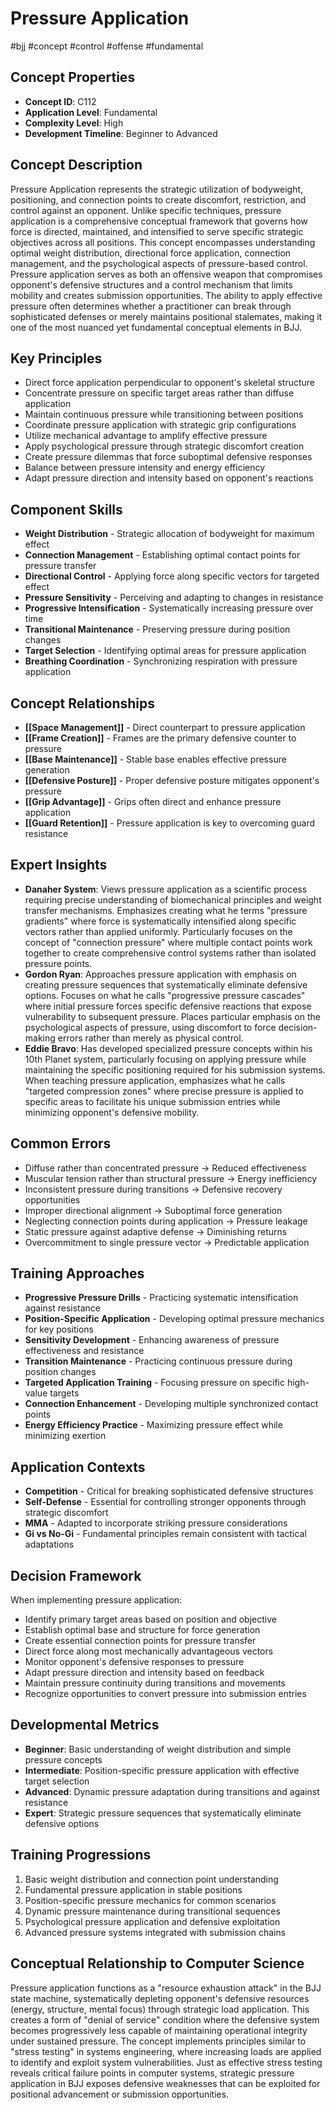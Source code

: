 # Pressure Application
#bjj #concept #control #offense #fundamental

## Concept Properties
- **Concept ID**: C112
- **Application Level**: Fundamental
- **Complexity Level**: High
- **Development Timeline**: Beginner to Advanced

## Concept Description
Pressure Application represents the strategic utilization of bodyweight, positioning, and connection points to create discomfort, restriction, and control against an opponent. Unlike specific techniques, pressure application is a comprehensive conceptual framework that governs how force is directed, maintained, and intensified to serve specific strategic objectives across all positions. This concept encompasses understanding optimal weight distribution, directional force application, connection management, and the psychological aspects of pressure-based control. Pressure application serves as both an offensive weapon that compromises opponent's defensive structures and a control mechanism that limits mobility and creates submission opportunities. The ability to apply effective pressure often determines whether a practitioner can break through sophisticated defenses or merely maintains positional stalemates, making it one of the most nuanced yet fundamental conceptual elements in BJJ.

## Key Principles
- Direct force application perpendicular to opponent's skeletal structure
- Concentrate pressure on specific target areas rather than diffuse application
- Maintain continuous pressure while transitioning between positions
- Coordinate pressure application with strategic grip configurations
- Utilize mechanical advantage to amplify effective pressure
- Apply psychological pressure through strategic discomfort creation
- Create pressure dilemmas that force suboptimal defensive responses
- Balance between pressure intensity and energy efficiency
- Adapt pressure direction and intensity based on opponent's reactions

## Component Skills
- **Weight Distribution** - Strategic allocation of bodyweight for maximum effect
- **Connection Management** - Establishing optimal contact points for pressure transfer
- **Directional Control** - Applying force along specific vectors for targeted effect
- **Pressure Sensitivity** - Perceiving and adapting to changes in resistance
- **Progressive Intensification** - Systematically increasing pressure over time
- **Transitional Maintenance** - Preserving pressure during position changes
- **Target Selection** - Identifying optimal areas for pressure application
- **Breathing Coordination** - Synchronizing respiration with pressure application

## Concept Relationships
- **[[Space Management]]** - Direct counterpart to pressure application
- **[[Frame Creation]]** - Frames are the primary defensive counter to pressure
- **[[Base Maintenance]]** - Stable base enables effective pressure generation
- **[[Defensive Posture]]** - Proper defensive posture mitigates opponent's pressure
- **[[Grip Advantage]]** - Grips often direct and enhance pressure application
- **[[Guard Retention]]** - Pressure application is key to overcoming guard resistance

## Expert Insights
- **Danaher System**: Views pressure application as a scientific process requiring precise understanding of biomechanical principles and weight transfer mechanisms. Emphasizes creating what he terms "pressure gradients" where force is systematically intensified along specific vectors rather than applied uniformly. Particularly focuses on the concept of "connection pressure" where multiple contact points work together to create comprehensive control systems rather than isolated pressure points.
- **Gordon Ryan**: Approaches pressure application with emphasis on creating pressure sequences that systematically eliminate defensive options. Focuses on what he calls "progressive pressure cascades" where initial pressure forces specific defensive reactions that expose vulnerability to subsequent pressure. Places particular emphasis on the psychological aspects of pressure, using discomfort to force decision-making errors rather than merely as physical control.
- **Eddie Bravo**: Has developed specialized pressure concepts within his 10th Planet system, particularly focusing on applying pressure while maintaining the specific positioning required for his submission systems. When teaching pressure application, emphasizes what he calls "targeted compression zones" where precise pressure is applied to specific areas to facilitate his unique submission entries while minimizing opponent's defensive mobility.

## Common Errors
- Diffuse rather than concentrated pressure → Reduced effectiveness
- Muscular tension rather than structural pressure → Energy inefficiency
- Inconsistent pressure during transitions → Defensive recovery opportunities
- Improper directional alignment → Suboptimal force generation
- Neglecting connection points during application → Pressure leakage
- Static pressure against adaptive defense → Diminishing returns
- Overcommitment to single pressure vector → Predictable application

## Training Approaches
- **Progressive Pressure Drills** - Practicing systematic intensification against resistance
- **Position-Specific Application** - Developing optimal pressure mechanics for key positions
- **Sensitivity Development** - Enhancing awareness of pressure effectiveness and resistance
- **Transition Maintenance** - Practicing continuous pressure during position changes
- **Targeted Application Training** - Focusing pressure on specific high-value targets
- **Connection Enhancement** - Developing multiple synchronized contact points
- **Energy Efficiency Practice** - Maximizing pressure effect while minimizing exertion

## Application Contexts
- **Competition** - Critical for breaking sophisticated defensive structures
- **Self-Defense** - Essential for controlling stronger opponents through strategic discomfort
- **MMA** - Adapted to incorporate striking pressure considerations
- **Gi vs No-Gi** - Fundamental principles remain consistent with tactical adaptations

## Decision Framework
When implementing pressure application:
- Identify primary target areas based on position and objective
- Establish optimal base and structure for force generation
- Create essential connection points for pressure transfer
- Direct force along most mechanically advantageous vectors
- Monitor opponent's defensive responses to pressure
- Adapt pressure direction and intensity based on feedback
- Maintain pressure continuity during transitions and movements
- Recognize opportunities to convert pressure into submission entries

## Developmental Metrics
- **Beginner**: Basic understanding of weight distribution and simple pressure concepts
- **Intermediate**: Position-specific pressure application with effective target selection
- **Advanced**: Dynamic pressure adaptation during transitions and against resistance
- **Expert**: Strategic pressure sequences that systematically eliminate defensive options

## Training Progressions
1. Basic weight distribution and connection point understanding
2. Fundamental pressure application in stable positions
3. Position-specific pressure mechanics for common scenarios
4. Dynamic pressure maintenance during transitional sequences
5. Psychological pressure application and defensive exploitation
6. Advanced pressure systems integrated with submission chains

## Conceptual Relationship to Computer Science
Pressure application functions as a "resource exhaustion attack" in the BJJ state machine, systematically depleting opponent's defensive resources (energy, structure, mental focus) through strategic load application. This creates a form of "denial of service" condition where the defensive system becomes progressively less capable of maintaining operational integrity under sustained pressure. The concept implements principles similar to "stress testing" in systems engineering, where increasing loads are applied to identify and exploit system vulnerabilities. Just as effective stress testing reveals critical failure points in computer systems, strategic pressure application in BJJ exposes defensive weaknesses that can be exploited for positional advancement or submission opportunities.
